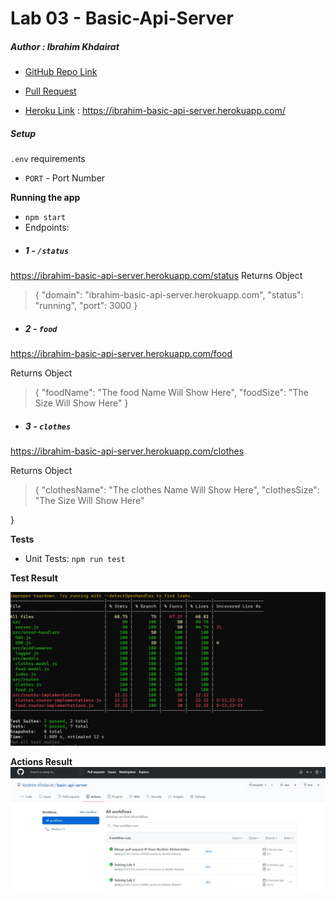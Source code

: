 # Lab 03 -  Basic-Api-Server

##### Author : Ibrahim Khdairat 

* [GitHub Repo Link](https://github.com/Ibrahim-Khdairat/basic-api-server)

* [Pull Request](https://github.com/Ibrahim-Khdairat/basic-api-server/pull/1)

* [Heroku Link](https://ibrahim-basic-api-server.herokuapp.com/) : https://ibrahim-basic-api-server.herokuapp.com/


##### Setup
`.env` requirements
  * `PORT` - Port Number

**Running the app**
* `npm start`
* Endpoints:
* ##### 1 -  `/status`
https://ibrahim-basic-api-server.herokuapp.com/status
Returns Object

>{
  "domain": "ibrahim-basic-api-server.herokuapp.com",
  "status": "running",
  "port": 3000
}

* ##### 2 -  `food`  
https://ibrahim-basic-api-server.herokuapp.com/food


Returns Object

>{
  "foodName": "The food Name Will Show Here",
  "foodSize": "The Size Will Show Here"
}

* ##### 3 -  `clothes`  
https://ibrahim-basic-api-server.herokuapp.com/clothes


Returns Object

>{
  "clothesName": "The clothes Name Will Show Here",
  "clothesSize": "The Size Will Show Here"

}

**Tests**
* Unit Tests: `npm run test`

**Test Result**

![Test Result](./img/lab3test.jpg)

**Actions Result**
![Actions Result](./img/action3.jpg)
